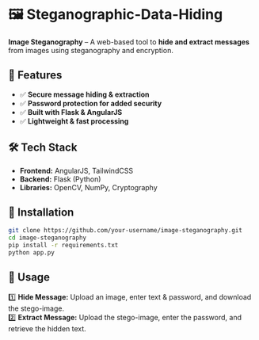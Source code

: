 # 🖼️ Steganographic-Data-Hiding  

**Image Steganography** – A web-based tool to **hide and extract messages** from images using steganography and encryption.  

## 🚀 Features  
- ✅ **Secure message hiding & extraction**  
- ✅ **Password protection for added security**  
- ✅ **Built with Flask & AngularJS**  
- ✅ **Lightweight & fast processing**  

## 🛠 Tech Stack  
- **Frontend:** AngularJS, TailwindCSS  
- **Backend:** Flask (Python)  
- **Libraries:** OpenCV, NumPy, Cryptography  

## 🔧 Installation  
```bash
git clone https://github.com/your-username/image-steganography.git  
cd image-steganography  
pip install -r requirements.txt  
python app.py  
```

## 📌 Usage  
1️⃣ **Hide Message:** Upload an image, enter text & password, and download the stego-image.  
2️⃣ **Extract Message:** Upload the stego-image, enter the password, and retrieve the hidden text.  

